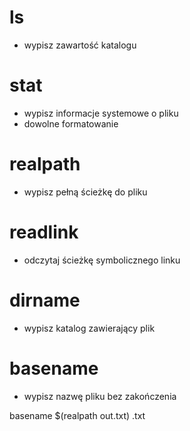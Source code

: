 # ls
- wypisz zawartość katalogu

# stat
- wypisz informacje systemowe o pliku
- dowolne formatowanie

# realpath
- wypisz pełną ścieżkę do pliku

# readlink
- odczytaj ścieżkę symbolicznego linku

# dirname
- wypisz katalog zawierający plik

# basename
- wypisz nazwę pliku bez zakończenia

basename $(realpath out.txt) .txt